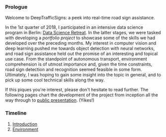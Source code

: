 ### Prologue

Welcome to DeepTrafficSigns: a peek into real-time road sign assistance.

In the 1st quarter of 2018, I participated in an intensive data science program in Berlin: [Data
Science Retreat](https://www.datascienceretreat.com).  In the latter stages, we were tasked with
developing a *portfolio project* to showcase some of the skills we had developed over the preceding
months.  My interest in computer vision and deep learning pushed me towards object detection with
neural networks, and road sign assistance held out the promise of an interesting and topical use
case. From the standpoint of autonomous transport, environment comprehension is of utmost importance
and, given the time constraints, road sign detection and recognition seemed feasible in some form.
Ultimately, I was hoping to gain some insight into the topic in general, and to pick up some cool
technical skills along the way.

If this piques you're interest, please don't hesitate to read further. The following pages chart the
development of the project from inception all the way through to [public
presentation](https://www.facebook.com/events/1737172502999930). (Yikes!)

### Timeline

1. [Introduction](docs/introduction.md)
2. [Environment](docs/environment.md)
